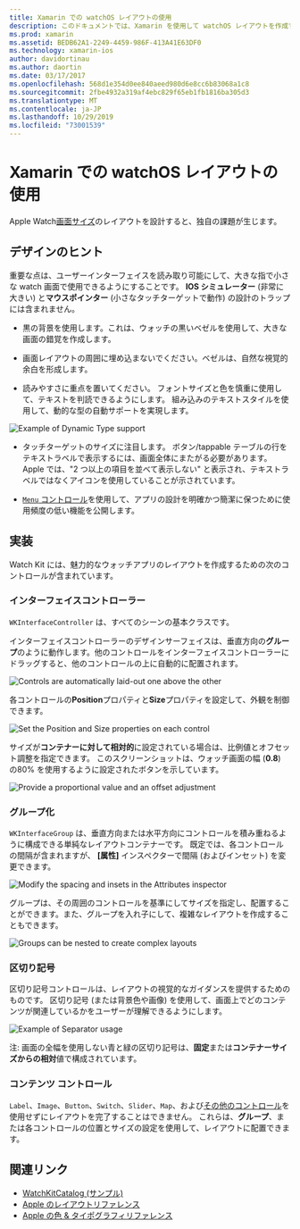 ```yaml
---
title: Xamarin での watchOS レイアウトの使用
description: このドキュメントでは、Xamarin を使用して watchOS レイアウトを作成する方法について説明します。 インターフェイスコントローラー、グループ、区切り記号、およびコンテンツコントロールについて説明します。
ms.prod: xamarin
ms.assetid: BEDB62A1-2249-4459-986F-413A41E63DF0
ms.technology: xamarin-ios
author: davidortinau
ms.author: daortin
ms.date: 03/17/2017
ms.openlocfilehash: 568d1e354d0ee840aeed980d6e8cc6b83068a1c8
ms.sourcegitcommit: 2fbe4932a319af4ebc829f65eb1fb1816ba305d3
ms.translationtype: MT
ms.contentlocale: ja-JP
ms.lasthandoff: 10/29/2019
ms.locfileid: "73001539"
---
```

# <a name="working-with-watchos-layout-in-xamarin"></a>Xamarin での watchOS レイアウトの使用

Apple Watch[画面サイズ](~/ios/watchos/app-fundamentals/screen-sizes.md)のレイアウトを設計すると、独自の課題が生じます。

## <a name="design-tips"></a>デザインのヒント

重要な点は、ユーザーインターフェイスを読み取り可能にして、大きな指で小さな watch 画面で使用できるようにすることです。 **IOS シミュレーター** (非常に大きい) と**マウスポインター** (小さなタッチターゲットで動作) の設計のトラップには含まれません。

- 黒の背景を使用します。これは、ウォッチの黒いベゼルを使用して、大きな画面の錯覚を作成します。

- 画面レイアウトの周囲に埋め込まないでください。ベゼルは、自然な視覚的余白を形成します。

- 読みやすさに重点を置いてください。 フォントサイズと色を慎重に使用して、テキストを判読できるようにします。 組み込みのテキストスタイルを使用して、動的な型の自動サポートを実現します。

![](layout-images/type.png "Example of Dynamic Type support")

- タッチターゲットのサイズに注目します。 ボタン/tappable テーブルの行をテキストラベルで表示するには、画面全体にまたがる必要があります。 Apple では、"2 つ以上の項目を並べて表示しない" と表示され、テキストラベルではなくアイコンを使用していることが示されています。

- [`Menu` コントロール](~/ios/watchos/user-interface/menu.md)を使用して、アプリの設計を明確かつ簡潔に保つために使用頻度の低い機能を公開します。

## <a name="implementation"></a>実装

Watch Kit には、魅力的なウォッチアプリのレイアウトを作成するための次のコントロールが含まれています。

### <a name="interface-controller"></a>インターフェイスコントローラー

`WKInterfaceController` は、すべてのシーンの基本クラスです。

インターフェイスコントローラーのデザインサーフェイスは、垂直方向の**グループ**のように動作します。他のコントロールをインターフェイスコントローラーにドラッグすると、他のコントロールの上に自動的に配置されます。

![](layout-images/controller-scene.png "Controls are automatically laid-out one above the other")

各コントロールの**Position**プロパティと**Size**プロパティを設定して、外観を制御できます。

![](layout-images/positionsize-attributes.png "Set the Position and Size properties on each control")

サイズが**コンテナーに対して相対的**に設定されている場合は、比例値とオフセット調整を指定できます。 このスクリーンショットは、ウォッチ画面の幅 (**0.8**) の80% を使用するように設定されたボタンを示しています。

![](layout-images/button-attributes.png "Provide a proportional value and an offset adjustment")

### <a name="group"></a>グループ化

`WKInterfaceGroup` は、垂直方向または水平方向にコントロールを積み重ねるように構成できる単純なレイアウトコンテナーです。 既定では、各コントロールの間隔が含まれますが、 **[属性]** インスペクターで間隔 (およびインセット) を変更できます。

![](layout-images/group-attributes.png "Modify the spacing and insets in the Attributes inspector")

グループは、その周囲のコントロールを基準にしてサイズを指定し、配置することができます。また、グループを入れ子にして、複雑なレイアウトを作成することもできます。

![](layout-images/group-scene.png "Groups can be nested to create complex layouts")

### <a name="separator"></a>区切り記号

区切り記号コントロールは、レイアウトの視覚的なガイダンスを提供するためのものです。 区切り記号 (または背景色や画像) を使用して、画面上でどのコンテンツが関連しているかをユーザーが理解できるようにします。

![](layout-images/separator-scene.png "Example of Separator usage")

注: 画面の全幅を使用しない青と緑の区切り記号は、**固定**または**コンテナーサイズからの相対**値で構成されています。

### <a name="content-controls"></a>コンテンツ コントロール

`Label`、`Image`、`Button`、`Switch`、`Slider`、`Map`、および[その他のコントロール](~/ios/watchos/user-interface/index.md)を使用せずにレイアウトを完了することはできません。
これらは、**グループ**、または各コントロールの位置とサイズの設定を使用して、レイアウトに配置できます。

## <a name="related-links"></a>関連リンク

- [WatchKitCatalog (サンプル)](https://docs.microsoft.com/samples/xamarin/ios-samples/watchos-watchkitcatalog)
- [Apple のレイアウトリファレンス](https://developer.apple.com/library/prerelease/ios/documentation/UserExperience/Conceptual/WatchHumanInterfaceGuidelines/Layout.html)
- [Apple の色 & タイポグラフィリファレンス](https://developer.apple.com/library/prerelease/ios/documentation/UserExperience/Conceptual/WatchHumanInterfaceGuidelines/ColorandTypography.html)

